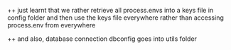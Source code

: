 ++ just learnt that we rather retrieve all process.envs into a keys file in config folder and then use the keys file everywhere rather than accessing process.env from everywhere

++ and also, database connection dbconfig goes into utils folder